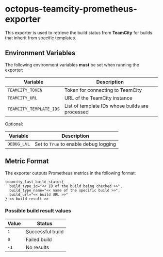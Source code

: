 # octopus-teamcity-prometheus-exporter

This exporter is used to retrieve the build status from **TeamCity** for builds that inherit from specific templates.

## Environment Variables

The following environment variables **must** be set when running the exporter:

| Variable                | Description                                   |
|-------------------------|-----------------------------------------------|
| `TEAMCITY_TOKEN`        | Token for connecting to TeamCity              |
| `TEAMCITY_URL`          | URL of the TeamCity instance                  |
| `TEAMCITY_TEMPLATE_IDS` | List of template IDs whose builds are processed |

Optional:

| Variable        | Description                            |
|-----------------|----------------------------------------|
| `DEBUG_LVL`     | Set to `True` to enable debug logging  |

## Metric Format

The exporter outputs Prometheus metrics in the following format:

```text
teamcity_last_build_status{
  build_type_id="<< ID of the build being checked >>",
  build_type_name="<< name of the specific build >>",
  build_url="<< build URL >>"
} << build result >>
```
### Possible build result values

| Value | Status               |
|----------|-------------------|
| `1`      | Successful build|
| `0`      | Failed build|
| `-1`     | No results |

